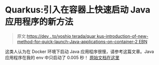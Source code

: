 # Quarkus:引入在容器上快速启动 Java 应用程序的新方法

> 原文:[https://dev . to/yoshio terada/quar kus-introduction-of-new-method-for-quick-launch-Java-applications-on-container-2 EBN](https://dev.to/yoshioterada/quarkus-introduction-of-new-method-for-quickly-launching-java-applications-on--container-2ebn)

这类人认为在 Docker 环境下启动 Java 应用程序很慢，请参考这篇文章。Java 应用程序在我的 env 中只启动了 0.005 秒！
[原始文档在这里](https://github.com/yoshioterada/k8s-Azure-Container-Service-AKS--on-Azure/blob/master/Introduction-Of-Quarkus.md)